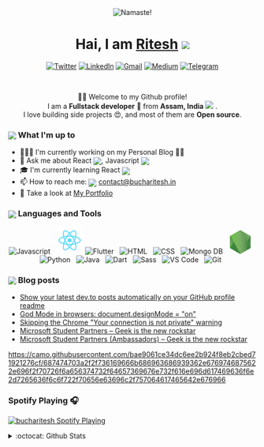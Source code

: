 <div align="center">
    <img src="https://firebasestorage.googleapis.com/v0/b/portfoliov2-2963d.appspot.com/o/githubfinal.png?alt=media&token=e72d24cc-368e-4702-b762-7b214504805b" alt="Namaste!"/>
    <h1>Hai, I am <a href="https://aromalanil.me" target="_blank">Ritesh</a> <img
            src="https://media.giphy.com/media/hvRJCLFzcasrR4ia7z/giphy.gif" width="32"></h1>
    <p>
        <a href="https://twitter.com/bucha_ritesh" target="_blank"><img alt="Twitter"
                src="https://img.shields.io/badge/twitter-%231DA1F2.svg?&style=for-the-badge&logo=twitter&logoColor=white" /></a>
        <a href="https://www.linkedin.com/in/bucharitesh" target="_blank"><img alt="LinkedIn"
                src="https://img.shields.io/badge/linkedin-%230077B5.svg?&style=for-the-badge&logo=linkedin&logoColor=white" /></a>
        <a href="mailto:contact@bucharitesh.in" target="_blank"><img alt="Gmail"
                src="https://img.shields.io/badge/-Gmail-D14836?style=for-the-badge&logo=Gmail&logoColor=white" /></a>
        <a href="https://medium.com/@bucharitesh" target="_blank"><img alt="Medium"
                src="https://img.shields.io/badge/medium-%2312100E.svg?&style=for-the-badge&logo=medium&logoColor=white" /></a>
        <a href="https://t.me/bucharitesh"><img alt="Telegram"
                src="https://img.shields.io/badge/telegram-%232CA5E0.svg?&style=for-the-badge&logo=telegram&logoColor=white"></a>
    </p><br />
    <p>🙏🏻 Welcome to my Github profile!<br />
        I am a <b>Fullstack developer</b> 🚀 from <b>Assam, India</b> <img
            src="https://image.flaticon.com/icons/svg/551/551889.svg" width="14" /> .<br />
        I love building side projects 😍, and most of them are <b>Open source</b>. </p>
</div>

### <img align="center" src="https://emojis.slackmojis.com/emojis/images/1584726375/8272/blob-cool.gif?1584726375" width="28" /> What I'm up to
<ul>
        <li> 👨🏻‍💻 I'm currently working on my Personal Blog ✍🏻</li>
        <li> 💬 Ask me about React <img align="center"
                src="https://emojis.slackmojis.com/emojis/images/1473950148/1161/react.png?1473950148"
                width="16" />, Javascript <img align="center"
                src="https://emojis.slackmojis.com/emojis/images/1450441296/151/javascript.png?1450441296"
                width="16" /></li>
        <li> 🎓 I'm currently learning React <img align="center"
                src="https://emojis.slackmojis.com/emojis/images/1473950148/1161/react.png?1473950148"
                width="16" /></li>
        <li>📫 How to reach me: <img align="center"
                src="https://emojis.slackmojis.com/emojis/images/1450319444/38/gmail.png?1450319444" width="17" />
            <a href="mailto:contact@bucharitesh.in" target="_blank">contact@bucharitesh.in</a></li>
        <li>👀 Take a look at <a href="https://bucharitesh.in/" target="_blank">My Portfolio</a></li>
 </ul>


### <img src="https://emojis.slackmojis.com/emojis/images/1471045863/884/ninja.gif?1471045863" align="center" width="40" /> Languages and Tools

<p align="center">
            <img src="https://upload.wikimedia.org/wikipedia/commons/9/99/Unofficial_JavaScript_logo_2.svg" width="48"
                alt="Javascript" />&nbsp;&nbsp;
            <img src="https://raw.githubusercontent.com/github/explore/80688e429a7d4ef2fca1e82350fe8e3517d3494d/topics/react/react.png"
                alt="React.js" width="55" />
            <img src="https://avatars1.githubusercontent.com/u/14101776?s=200&v=4" alt="Flutter"
                width="48" />&nbsp;&nbsp;
            <img src="https://upload.wikimedia.org/wikipedia/commons/6/61/HTML5_logo_and_wordmark.svg" alt="HTML"
                width="48" />&nbsp;&nbsp;
            <img src="https://upload.wikimedia.org/wikipedia/commons/d/d5/CSS3_logo_and_wordmark.svg" alt="CSS"
                width="35" />&nbsp;&nbsp;
            <img src="https://avatars1.githubusercontent.com/u/45120?s=200&v=4" alt="Mongo DB"
                width="48" />&nbsp;&nbsp;
            <img src="https://raw.githubusercontent.com/github/explore/80688e429a7d4ef2fca1e82350fe8e3517d3494d/topics/nodejs/nodejs.png"
                alt="Node.js" width="48" />&nbsp;&nbsp;
            <img src="https://upload.wikimedia.org/wikipedia/commons/c/c3/Python-logo-notext.svg" alt="Python"
                width="48" />&nbsp;&nbsp;
            <img src="https://cdn.jsdelivr.net/npm/programming-languages-logos@0.0.3/src/java/java_64x64.png" width="48"
                alt="Java" />&nbsp;&nbsp;
            <img src="https://avatars1.githubusercontent.com/u/1609975?s=200&v=4" width="48"
                alt="Dart" />&nbsp;&nbsp;
            <img src="https://upload.wikimedia.org/wikipedia/commons/9/96/Sass_Logo_Color.svg" alt="Sass"
                width="48" />&nbsp;&nbsp;
            <img src="https://upload.wikimedia.org/wikipedia/commons/9/9a/Visual_Studio_Code_1.35_icon.svg" alt="VS Code" width="50" />&nbsp;&nbsp;
            <img src="https://upload.wikimedia.org/wikipedia/commons/3/3f/Git_icon.svg" alt="Git"
                width="48" />&nbsp;&nbsp;
</p>
        
        
### <img src="https://camo.githubusercontent.com/bae9061ce34dc6ee2b924f8eb2cbed71921276cf/687474703a2f2f736169666b686963686939362e6769746875622e696f2f70726f6a656374732f64657369676e732f616e696d617469636f6e2d7265636f6c6f722f70656e63696c2f757064617465642e676966" align="center" width="40" /> Blog posts 

<!-- BLOG-POST-LIST:START -->
- [Show your latest dev.to posts automatically on your GitHub profile readme](https://dev.to/gautamkrishnar/show-your-latest-dev-to-posts-automatically-in-your-github-profile-readme-3nk8)
- [God Mode in browsers: document.designMode = "on"](https://dev.to/gautamkrishnar/god-mode-in-browsers-document-designmode-on-2pmo)
- [Skipping the Chrome "Your connection is not private" warning](https://dev.to/gautamkrishnar/quickbits-1-skipping-the-chrome-your-connection-is-not-private-warning-4kp1)
- [Microsoft Student Partners – Geek is the new rockstar](https://dev.to/gautamkrishnar/microsoft-student-partners--geek-is-the-new-rockstar)
- [Microsoft Student Partners (Ambassadors) – Geek is the new rockstar](https://www.gautamkrishnar.com/microsoft-student-partners/)
<!-- BLOG-POST-LIST:END -->


https://camo.githubusercontent.com/bae9061ce34dc6ee2b924f8eb2cbed71921276cf/687474703a2f2f736169666b686963686939362e6769746875622e696f2f70726f6a656374732f64657369676e732f616e696d617469636f6e2d7265636f6c6f722f70656e63696c2f757064617465642e676966

### Spotify Playing 🎧

[<img src="https://spotify-playingnow-readme.bucharitesh.vercel.app/api/spotify" alt="bucharitesh Spotify Playing" width="350" />](https://open.spotify.com/user/31y2pbdmamx637okjzh4ou2gdmm4)



<div>
        <details>
            <summary>
                :octocat: Github Stats
            </summary>
            <br />
            <p align="center">
                <img height="160" alt="Ritesh's Github Stats"
                    src="https://github-readme-stats.bucharitesh.vercel.app/api?username=bucharitesh&show_icons=true&hide_border=true&theme=algolia&count_private=true" />
                <img alt="Ritesh's Github Stats" height="160"
                    src="https://github-readme-stats.bucharitesh.vercel.app/api/top-langs/?username=bucharitesh&hide=assembly&layout=compact&theme=algolia" />
            </p>
        </details>
</div>
